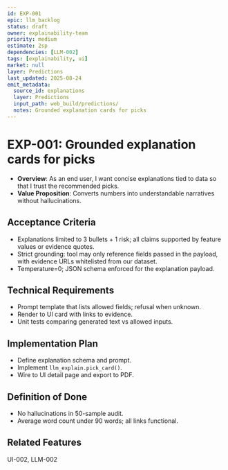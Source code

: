 ```yaml
---
id: EXP-001
epic: llm_backlog
status: draft
owner: explainability-team
priority: medium
estimate: 2sp
dependencies: [LLM-002]
tags: [explainability, ui]
market: null
layer: Predictions
last_updated: 2025-08-24
emit_metadata:
  source_id: explanations
  layer: Predictions
  input_path: web_build/predictions/
  notes: Grounded explanation cards for picks
---
```


# EXP-001: Grounded explanation cards for picks

- **Overview**: As an end user, I want concise explanations tied to data so that I trust the recommended picks.
- **Value Proposition**: Converts numbers into understandable narratives without hallucinations.

## Acceptance Criteria
- Explanations limited to 3 bullets + 1 risk; all claims supported by feature values or evidence quotes.
- Strict grounding: tool may only reference fields passed in the payload, with evidence URLs whitelisted from our dataset.
- Temperature=0; JSON schema enforced for the explanation payload.

## Technical Requirements
- Prompt template that lists allowed fields; refusal when unknown.
- Render to UI card with links to evidence.
- Unit tests comparing generated text vs allowed inputs.

## Implementation Plan
- Define explanation schema and prompt.
- Implement `llm_explain.pick_card()`.
- Wire to UI detail page and export to PDF.

## Definition of Done
- No hallucinations in 50-sample audit.
- Average word count under 90 words; all links functional.

## Related Features
UI-002, LLM-002
